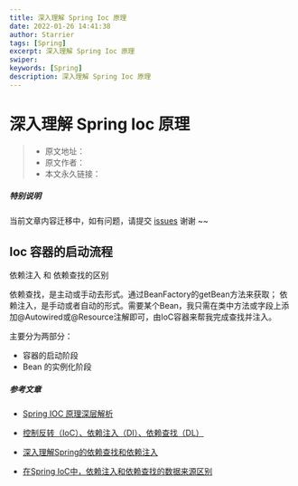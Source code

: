 ```yaml
---
title: 深入理解 Spring Ioc 原理
date: 2022-01-26 14:41:38
author: Starrier
tags: [Spring]
excerpt: 深入理解 Spring Ioc 原理
swiper:
keywords: [Spring]
description: 深入理解 Spring Ioc 原理
---
```


# 深入理解 Spring Ioc 原理

> * 原文地址：[]()
> * 原文作者：[]()
> * 本文永久链接：[]()

##### **特别说明**

当前文章内容迁移中，如有问题，请提交 [issues](https://github.com/Starrier/starrier.github.io/issues) 谢谢 ~~

## Ioc 容器的启动流程

依赖注入 和 依赖查找的区别


依赖查找，是主动或手动去形式。通过BeanFactory的getBean方法来获取；
依赖注入，是手动或者自动的形式。需要某个Bean，我只需在类中方法或字段上添加@Autowired或@Resource注解即可，由IoC容器来帮我完成查找并注入。

主要分为两部分：

- 容器的启动阶段
- Bean 的实例化阶段

##### 参考文章

- [Spring IOC 原理深层解析](https://jishuin.proginn.com/p/763bfbd2a478)

- [控制反转（IoC）、依赖注入（DI）、依赖查找（DL）](https://lingmoumou.github.io/p/2020/02/06/2dc6b46a/)

- [深入理解Spring的依赖查找和依赖注入](https://juejin.cn/post/6976888072277327902)

- [在Spring IoC中，依赖注入和依赖查找的数据来源区别](https://blog.csdn.net/m0_43448868/article/details/111866510)
